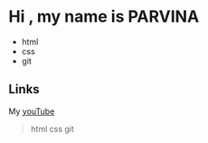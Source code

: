 #  Hi , my  name is  PARVINA

- html
- css
- git


##  Links
My  [youTube ](https://www.youtube.com/) 
> html
> css
> git